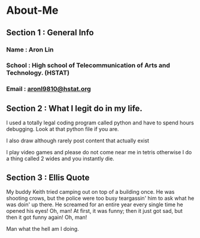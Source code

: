 # About-Me

## Section 1 : General Info

### Name : Aron Lin
### School : High school of Telecommunication of Arts and Technology. (HSTAT)
### Email : aronl9810@hstat.org

## Section 2 : What I legit do in my life.
I used a totally legal coding program called python and have to spend hours debugging. Look at that python file if you are.

I also draw although rarely post content that actually exist

I play video games and please do not come near me in tetris otherwise I do a thing called 2 wides and you instantly die.

## Section 3 : Ellis Quote

My buddy Keith tried camping out on top of a building once. He was shooting crows, but the police were too busy teargassin' him to ask what he was doin' up there. He screamed for an entire year every single time he opened his eyes! Oh, man! At first, it was funny; then it just got sad, but then it got funny again! Oh, man!

Man what the hell am I doing. 

